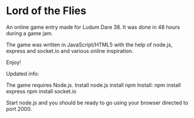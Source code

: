 Lord of the Flies
=================

An online game entry made for Ludum Dare 38. It was done in 48 hours during a game jam.

The game was written in JavaScript/HTML5 with the help of node.js, express and socket.io and various online inspiration.

Enjoy!

Updated info:

The game requires Node.js.
Install node.js
install npm
Install: 
npm install express
npm install socket.io

Start node.js and you should be ready to go using your browser directed to port 2000.
